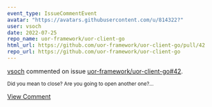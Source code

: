 ```yaml
---
event_type: IssueCommentEvent
avatar: "https://avatars.githubusercontent.com/u/814322?"
user: vsoch
date: 2022-07-25
repo_name: uor-framework/uor-client-go
html_url: https://github.com/uor-framework/uor-client-go/pull/42
repo_url: https://github.com/uor-framework/uor-client-go
---
```


<a href='https://github.com/vsoch' target='_blank'>vsoch</a> commented on issue <a href='https://github.com/uor-framework/uor-client-go/pull/42' target='_blank'>uor-framework/uor-client-go#42</a>.

<small>Did you mean to close? Are you going to open another one?...</small>

<a href='https://github.com/uor-framework/uor-client-go/pull/42' target='_blank'>View Comment</a>